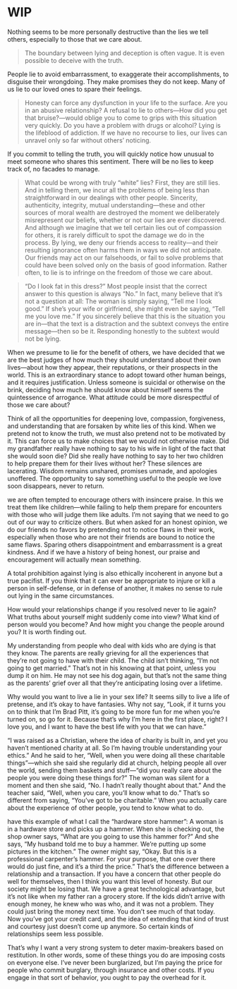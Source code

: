 # WIP

Nothing seems to be more personally destructive than the lies we tell others, especially to those that we care about.

> The boundary between lying and deception is often vague. It is even possible to deceive with the truth.

People lie to avoid embarrassment, to exaggerate their accomplishments, to disguise their wrongdoing. They make promises they do not keep. Many of us lie to our loved ones to spare their feelings.

> Honesty can force any dysfunction in your life to the surface. Are you in an abusive relationship? A refusal to lie to others—How did you get that bruise?—would oblige you to come to grips with this situation very quickly. Do you have a problem with drugs or alcohol? Lying is the lifeblood of addiction. If we have no recourse to lies, our lives can unravel only so far without others’ noticing.

If you commit to telling the truth, you will quickly notice how unusual to meet someone who shares this sentiment. There will be no lies to keep track of, no facades to manage.

> What could be wrong with truly “white” lies? First, they are still lies. And in telling them, we incur all the problems of being less than straightforward in our dealings with other people. Sincerity, authenticity, integrity, mutual understanding—these and other sources of moral wealth are destroyed the moment we deliberately misrepresent our beliefs, whether or not our lies are ever discovered. And although we imagine that we tell certain lies out of compassion for others, it is rarely difficult to spot the damage we do in the process. By lying, we deny our friends access to reality—and their resulting ignorance often harms them in ways we did not anticipate. Our friends may act on our falsehoods, or fail to solve problems that could have been solved only on the basis of good information. Rather often, to lie is to infringe on the freedom of those we care about.

> “Do I look fat in this dress?” Most people insist that the correct answer to this question is always “No.” In fact, many believe that it’s not a question at all: The woman is simply saying, “Tell me I look good.” If she’s your wife or girlfriend, she might even be saying, “Tell me you love me.” If you sincerely believe that this is the situation you are in—that the text is a distraction and the subtext conveys the entire message—then so be it. Responding honestly to the subtext would not be lying.

When we presume to lie for the benefit of others, we have decided that we are the best judges of how much they should understand about their own lives—about how they appear, their reputations, or their prospects in the world. This is an extraordinary stance to adopt toward other human beings, and it requires justification. Unless someone is suicidal or otherwise on the brink, deciding how much he should know about himself seems the quintessence of arrogance. What attitude could be more disrespectful of those we care about?

Think of all the opportunities for deepening love, compassion, forgiveness, and understanding that are forsaken by white lies of this kind. When we pretend not to know the truth, we must also pretend not to be motivated by it. This can force us to make choices that we would not otherwise make. Did my grandfather really have nothing to say to his wife in light of the fact that she would soon die? Did she really have nothing to say to her two children to help prepare them for their lives without her? These silences are lacerating. Wisdom remains unshared, promises unmade, and apologies unoffered. The opportunity to say something useful to the people we love soon disappears, never to return.

we are often tempted to encourage others with insincere praise. In this we treat them like children—while failing to help them prepare for encounters with those who will judge them like adults. I’m not saying that we need to go out of our way to criticize others. But when asked for an honest opinion, we do our friends no favors by pretending not to notice flaws in their work, especially when those who are not their friends are bound to notice the same flaws. Sparing others disappointment and embarrassment is a great kindness. And if we have a history of being honest, our praise and encouragement will actually mean something.

A total prohibition against lying is also ethically incoherent in anyone but a true pacifist. If you think that it can ever be appropriate to injure or kill a person in self-defense, or in defense of another, it makes no sense to rule out lying in the same circumstances.

How would your relationships change if you resolved never to lie again? What truths about yourself might suddenly come into view? What kind of person would you become? And how might you change the people around you? It is worth finding out.

My understanding from people who deal with kids who are dying is that they know. The parents are really grieving for all the experiences that they’re not going to have with their child. The child isn’t thinking, “I’m not going to get married.” That’s not in his knowing at that point, unless you dump it on him. He may not see his dog again, but that’s not the same thing as the parents’ grief over all that they’re anticipating losing over a lifetime.

Why would you want to live a lie in your sex life? It seems silly to live a life of pretense, and it’s okay to have fantasies. Why not say, “Look, if it turns you on to think that I’m Brad Pitt, it’s going to be more fun for me when you’re turned on, so go for it. Because that’s why I’m here in the first place, right? I love you, and I want to have the best life with you that we can have.”

“I was raised as a Christian, where the idea of charity is built in, and yet you haven’t mentioned charity at all. So I’m having trouble understanding your ethics.” And he said to her, “Well, when you were doing all these charitable things”—which she said she regularly did at church, helping people all over the world, sending them baskets and stuff—“did you really care about the people you were doing these things for?” The woman was silent for a moment and then she said, “No. I hadn’t really thought about that.” And the teacher said, “Well, when you care, you’ll know what to do.” That’s so different from saying, “You’ve got to be charitable.” When you actually care about the experience of other people, you tend to know what to do.

have this example of what I call the “hardware store hammer”: A woman is in a hardware store and picks up a hammer. When she is checking out, the shop owner says, “What are you going to use this hammer for?” And she says, “My husband told me to buy a hammer. We’re putting up some pictures in the kitchen.” The owner might say, “Okay. But this is a professional carpenter’s hammer. For your purpose, that one over there would do just fine, and it’s a third the price.” That’s the difference between a relationship and a transaction. If you have a concern that other people do well for themselves, then I think you want this level of honesty. But our society might be losing that. We have a great technological advantage, but it’s not like when my father ran a grocery store. If the kids didn’t arrive with enough money, he knew who was who, and it was not a problem. They could just bring the money next time. You don’t see much of that today. Now you’ve got your credit card, and the idea of extending that kind of trust and courtesy just doesn’t come up anymore. So certain kinds of relationships seem less possible.

That’s why I want a very strong system to deter maxim-breakers based on restitution. In other words, some of these things you do are imposing costs on everyone else. I’ve never been burglarized, but I’m paying the price for people who commit burglary, through insurance and other costs. If you engage in that sort of behavior, you ought to pay the overhead for it.

